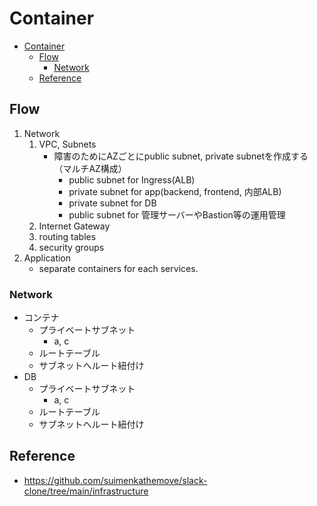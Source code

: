 # Container

- [Container](#container)
  - [Flow](#flow)
    - [Network](#network)
  - [Reference](#reference)

## Flow

1. Network
   1. VPC, Subnets
      - 障害のためにAZごとにpublic subnet, private subnetを作成する（マルチAZ構成）
        - public subnet for Ingress(ALB)
        - private subnet for app(backend, frontend, 内部ALB)
        - private subnet for DB
        - public subnet for 管理サーバーやBastion等の運用管理
   2. Internet Gateway
   3. routing tables
   4. security groups
2. Application
   - separate containers for each services.

### Network

- コンテナ
  - プライベートサブネット
    - a, c
  - ルートテーブル
  - サブネットへルート紐付け
- DB
  - プライベートサブネット
    - a, c
  - ルートテーブル
  - サブネットへルート紐付け

## Reference

- <https://github.com/suimenkathemove/slack-clone/tree/main/infrastructure>
